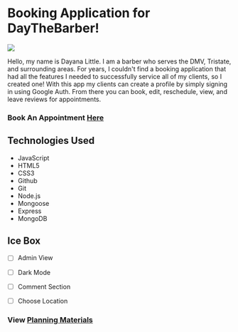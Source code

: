 # Booking Application for DayTheBarber!

![](https://i.imgur.com/rGJbOkD.png)

Hello, my name is Dayana Little. I am a barber who serves the DMV, Tristate, and surrounding areas. For years, I couldn't find a booking application that had all the features I needed to successfully service all of my clients, so I created one! With this app my clients can create a profile by simply signing in using Google Auth. From there you can book, edit, reschedule, view, and leave reviews for appointments. 






### Book An Appointment [**Here**](https://bookdaythebarber.fly.dev/)

## Technologies Used 

- JavaScript
- HTML5
- CSS3
- Github
- Git
- Node.js
- Mongoose
- Express
- MongoDB




## Ice Box 
- [ ] Admin View
- [ ] Dark Mode
- [ ] Comment Section
- [ ] Choose Location





### View [Planning Materials](https://trello.com/b/5NImcijS/booking-app-unit-2-project)


